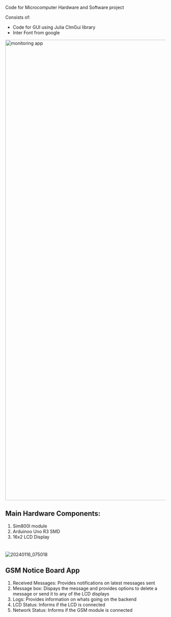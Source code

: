 Code for Microcomputer Hardware and Software project

Consists of:
- Code for GUI using Julia CImGui library
- Inter Font from google

<img width="1440" alt="monitoring app" src="https://github.com/davidAdeshinaArungbemi/GSM-Notice-Board-Monitoring-App/assets/105245707/5638c13c-dd6c-4763-85f3-7d36917757b3">


## Main Hardware Components:
1. Sim800l module
2. Arduinoo Uno R3 SMD
3. 16x2 LCD Display

<img src="[https://github.com/favicon.ico](https://github.com/davidAdeshinaArungbemi/GSM-Notice-Board-Monitoring-App/assets/105245707/872d9090-0822-4584-b4d4-1e65c238ad8c)" width="10">


![20240116_075018](https://github.com/davidAdeshinaArungbemi/GSM-Notice-Board-Monitoring-App/assets/105245707/ac8fd682-3836-4767-a1e4-55186e5fbdf5)


## GSM Notice Board App
1. Received Messages: Provides notifications on latest messages sent
2. Message box: Dispays the message and provides options to delete a message or send it to any of the LCD displays
3. Logs: Provides information on whats going on the backend
4. LCD Status: Informs if the LCD is connected
5. Network Status: Informs if the GSM module is connected
